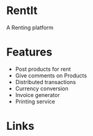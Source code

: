 # RentIt


A Renting platform







# Features  

- Post products for rent  
- Give comments on Products  
- Distributed transactions  
- Currency conversion  
- Invoice generator  
- Printing service  




















# Links  


